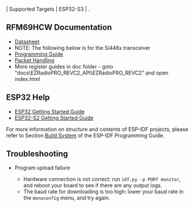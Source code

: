 | Supported Targets | ESP32-S3 |
.

## RFM69HCW Documentation
 - [Datasheet](https://cdn.sparkfun.com/datasheets/Wireless/General/RFM69HCW-V1.1.pdf)
 - NOTE: The following below is for the Si446x transceiver
 - [Programming Guide](https://www.silabs.com/documents/public/application-notes/AN633.pdf)
 - [Packet Handling](https://www.silabs.com/documents/public/application-notes/AN626.pdf)
 - More register guides in doc folder - goto "docs\EZRadioPRO_REVC2_API\EZRadioPRO_REVC2" and open index.html

## ESP32 Help

- [ESP32 Getting Started Guide](https://docs.espressif.com/projects/esp-idf/en/stable/get-started/index.html)
- [ESP32-S2 Getting Started Guide](https://docs.espressif.com/projects/esp-idf/en/latest/esp32s2/get-started/index.html)

For more information on structure and contents of ESP-IDF projects, please refer to Section [Build System](https://docs.espressif.com/projects/esp-idf/en/latest/esp32/api-guides/build-system.html) of the ESP-IDF Programming Guide.

## Troubleshooting

* Program upload failure

    * Hardware connection is not correct: run `idf.py -p PORT monitor`, and reboot your board to see if there are any output logs.
    * The baud rate for downloading is too high: lower your baud rate in the `menuconfig` menu, and try again.

